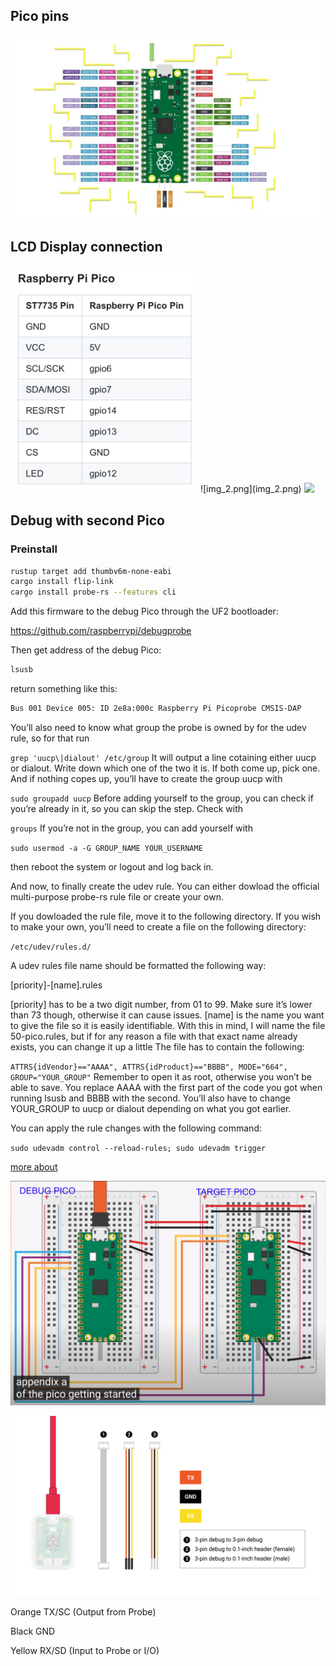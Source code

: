 ## Pico pins
![img_2.png](img_2.png)


## LCD Display connection 

<img src="img.png" width="300"/>
![img_2.png](img_2.png)

<img src="IMG_20240426_144935.jpg" width="350"/>


## Debug with second Pico

### Preinstall

```bash
rustup target add thumbv6m-none-eabi
cargo install flip-link
cargo install probe-rs --features cli
```

Add this firmware to the debug Pico through the UF2 bootloader:

https://github.com/raspberrypi/debugprobe

Then get address of the debug Pico:

```bash
lsusb
```
return something like this:

```bash
Bus 001 Device 005: ID 2e8a:000c Raspberry Pi Picoprobe CMSIS-DAP
```

You’ll also need to know what group the probe is owned by for the udev rule, so for that run

`grep 'uucp\|dialout' /etc/group`
It will output a line cotaining either uucp or dialout. Write down which one of the two it is. If both come up, pick one. And if nothing copes up, you’ll have to create the group uucp with

`sudo groupadd uucp`
Before adding yourself to the group, you can check if you’re already in it, so you can skip the step. Check with

`groups`
If you’re not in the group, you can add yourself with

`sudo usermod -a -G GROUP_NAME YOUR_USERNAME`

then reboot the system or logout and log back in.

And now, to finally create the udev rule. You can either dowload the official multi-purpose probe-rs rule file or create your own.

If you dowloaded the rule file, move it to the following directory. If you wish to make your own, you’ll need to create a file on the following directory:


`/etc/udev/rules.d/`

A udev rules file name should be formatted the following way:

[priority]-[name].rules

[priority] has to be a two digit number, from 01 to 99. Make sure it’s lower than 73 though, otherwise it can cause issues.
[name] is the name you want to give the file so it is easily identifiable.
With this in mind, I will name the file 50-pico.rules, but if for any reason a file with that exact name already exists, you can change it up a little
The file has to contain the following:

`ATTRS{idVendor}=="AAAA", ATTRS{idProduct}=="BBBB", MODE="664", GROUP="YOUR_GROUP"`
Remember to open it as root, otherwise you won’t be able to save. You replace AAAA with the first part of the code you got when running lsusb and BBBB with the second. You’ll also have to change YOUR_GROUP to uucp or dialout depending on what you got earlier.

You can apply the rule changes with the following command:

`sudo udevadm control --reload-rules; sudo udevadm trigger`

[more about](https://slushee.dev/pico-tutorial/getting-started/)

<img src="2024-05-05_16-25.png" width="600"/>



![img_3.png](img_3.png)

Orange
TX/SC (Output from Probe)

Black
GND

Yellow
RX/SD (Input to Probe or I/O)